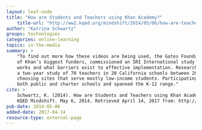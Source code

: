 ```yaml
---
layout: leaf-node
title: "How are Students and Teachers using Khan Academy?"
    title-url: "http://ww2.kqed.org/mindshift/2014/05/06/how-are-teachers-and-students-using-khan-academy/"
author: "Katrina Schwartz"
groups: technologies
categories: online-learning
topics: in-the-media
summary: >
    "To find out more how these videos are being used, the Gates Foundation, one
    of Khan’s biggest funders, commissioned an SRI International study on what
    works and what barriers exist to effective implementation. Researchers conducted
    a two-year study of 70 teachers in 20 California schools between 2011-2013,
    choosing sites that serve mostly low-income students. Participating schools included
    both public and charter schools and spanned the K-12 range."
cite: >
    Schwartz, K. (2014). How are Students and Teachers using Khan Academy?.
    KQED Mindshift. May 6, 2014. Retrieved April 14, 2017 from: http://ww2.kqed.org/mindshift/2014/05/06/how-are-teachers-and-students-using-khan-academy/
pub-date: 2014-05-06
added-date: 2017-04-14
resource-type: external-page
---
```

